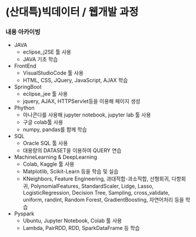 # (산대특)빅데이터 / 웹개발 과정 
### 내용 아카이빙
- JAVA 
    - eclipse_j2SE 툴 사용
    - JAVA 기초 학습
- FrontEnd
    - VisualStudioCode 툴 사용
    - HTML, CSS, JQuery, JavaScript, AJAX 학습
- SpringBoot
    - eclipse_jee 툴 사용
    - jquery, AJAX, HTTPServlet등을 이용해 페이지 생성
- Phython
    - 아나콘다를 사용해 jupyter notebook, jupyter lab 툴 사용
    - 구글 colab툴 사용
    - numpy, pandas를 함께 학습
- SQL
    - Oracle SQL 툴 사용
    - 대용량의 DATASET을 이용하여 QUERY 연습
- MachineLearning & DeepLearning
    - Colab, Kaggle 툴 사용
    - Matplotlib, Scikit-Learn 등을 학습 및 실습
    - KNeighbors, Feature Engineering, 과대적합-과소적합, 선형회귀, 다항회귀, PolynomialFeatures, StandardScaler, Lidge, Lasso, LogisticRegression, Decision Tree, Sampling, cross_validate, uniform, randint, Random Forest, GradientBoosting, 자연어처리 등을 학습
- Pyspark
    - Ubuntu, Jupyter Notebook, Colab 툴 사용
    - Lambda, PairRDD, RDD, SparkDataFrame 등 학습


